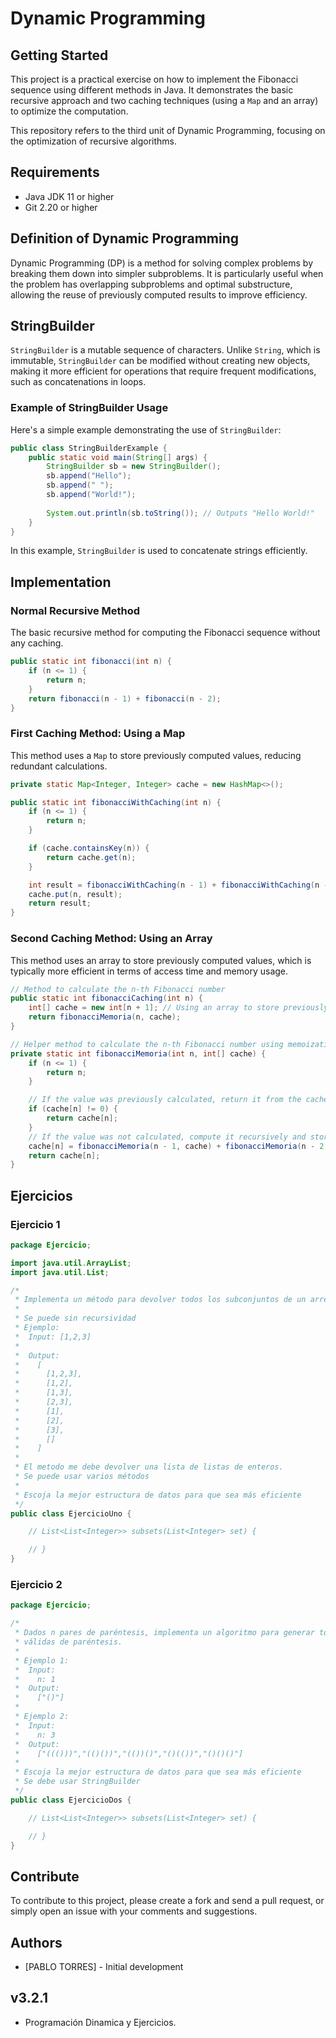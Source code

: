 
# Dynamic Programming

## Getting Started

This project is a practical exercise on how to implement the Fibonacci sequence using different methods in Java. It demonstrates the basic recursive approach and two caching techniques (using a `Map` and an array) to optimize the computation.

This repository refers to the third unit of Dynamic Programming, focusing on the optimization of recursive algorithms.

## Requirements
- Java JDK 11 or higher
- Git 2.20 or higher

## Definition of Dynamic Programming

Dynamic Programming (DP) is a method for solving complex problems by breaking them down into simpler subproblems. It is particularly useful when the problem has overlapping subproblems and optimal substructure, allowing the reuse of previously computed results to improve efficiency.

## StringBuilder

`StringBuilder` is a mutable sequence of characters. Unlike `String`, which is immutable, `StringBuilder` can be modified without creating new objects, making it more efficient for operations that require frequent modifications, such as concatenations in loops.

### Example of StringBuilder Usage

Here's a simple example demonstrating the use of `StringBuilder`:

```java
public class StringBuilderExample {
    public static void main(String[] args) {
        StringBuilder sb = new StringBuilder();
        sb.append("Hello");
        sb.append(" ");
        sb.append("World!");
        
        System.out.println(sb.toString()); // Outputs "Hello World!"
    }
}
```

In this example, `StringBuilder` is used to concatenate strings efficiently.

## Implementation

### Normal Recursive Method

The basic recursive method for computing the Fibonacci sequence without any caching.

```java
public static int fibonacci(int n) {
    if (n <= 1) {
        return n;
    }
    return fibonacci(n - 1) + fibonacci(n - 2);
}
```

### First Caching Method: Using a Map

This method uses a `Map` to store previously computed values, reducing redundant calculations.

```java
private static Map<Integer, Integer> cache = new HashMap<>();

public static int fibonacciWithCaching(int n) {
    if (n <= 1) {
        return n;
    }

    if (cache.containsKey(n)) {
        return cache.get(n);
    }

    int result = fibonacciWithCaching(n - 1) + fibonacciWithCaching(n - 2);
    cache.put(n, result);
    return result;
}
```

### Second Caching Method: Using an Array

This method uses an array to store previously computed values, which is typically more efficient in terms of access time and memory usage.

```java
// Method to calculate the n-th Fibonacci number
public static int fibonacciCaching(int n) {
    int[] cache = new int[n + 1]; // Using an array to store previously computed results
    return fibonacciMemoria(n, cache);
}

// Helper method to calculate the n-th Fibonacci number using memoization
private static int fibonacciMemoria(int n, int[] cache) {
    if (n <= 1) {
        return n;
    }

    // If the value was previously calculated, return it from the cache
    if (cache[n] != 0) {
        return cache[n];
    }
    // If the value was not calculated, compute it recursively and store it in the cache
    cache[n] = fibonacciMemoria(n - 1, cache) + fibonacciMemoria(n - 2, cache);
    return cache[n];
}
```

## Ejercicios

### Ejercicio 1

```java
package Ejercicio;

import java.util.ArrayList;
import java.util.List;

/*
 * Implementa un método para devolver todos los subconjuntos de un arreglo de enteros
 * 
 * Se puede sin recursividad
 * Ejemplo:
 *  Input: [1,2,3]
 *
 *  Output:
 *    [
 *      [1,2,3],
 *      [1,2],
 *      [1,3],
 *      [2,3],
 *      [1],
 *      [2],
 *      [3],
 *      []
 *    ]
 * 
 * El metodo me debe devolver una lista de listas de enteros. 
 * Se puede usar varios métodos 
 * 
 * Escoja la mejor estructura de datos para que sea más eficiente
 */
public class EjercicioUno {

    // List<List<Integer>> subsets(List<Integer> set) {

    // }
}
```

### Ejercicio 2

```java
package Ejercicio;

/*
 * Dados n pares de paréntesis, implementa un algoritmo para generar todas las combinaciones
 * válidas de paréntesis.
 *
 * Ejemplo 1:
 *  Input:
 *    n: 1
 *  Output:
 *    ["()"]
 *
 * Ejemplo 2:
 *  Input:
 *    n: 3
 *  Output:
 *    ["((()))","(()())","(())()","()(())","()()()"]
 *
 * Escoja la mejor estructura de datos para que sea más eficiente
 * Se debe usar StringBuilder
 */
public class EjercicioDos {

    // List<List<Integer>> subsets(List<Integer> set) {

    // }
}
```

## Contribute

To contribute to this project, please create a fork and send a pull request, or simply open an issue with your comments and suggestions.

## Authors

- [PABLO TORRES] - Initial development

## v3.2.1
- Programación Dinamica y Ejercicios.